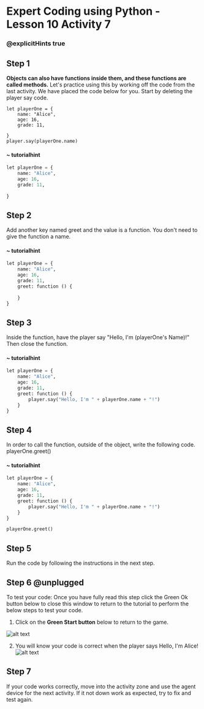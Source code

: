 # Expert Coding using Python - Lesson 10 Activity 7

### @explicitHints true

## Step 1

**Objects can also have functions inside them, and these functions are called methods.** Let's practice using this by working off the code from the last activity. We have placed the code below for you. 
Start by deleting the player say code.  

```template
let playerOne = {
    name: "Alice",
    age: 16,
    grade: 11,
    
}
player.say(playerOne.name)
```

#### ~ tutorialhint

```python
let playerOne = {
    name: "Alice",
    age: 16,
    grade: 11,
    
}

```

## Step 2

Add another key named greet and the value is a function.  You don't need to give the function a name. 

#### ~ tutorialhint

```python
let playerOne = {
    name: "Alice",
    age: 16,
    grade: 11,
    greet: function () {
        
    }
}


```

## Step 3

Inside the function, have the player say "Hello, I'm (playerOne's Name)!" Then close the function. 

#### ~ tutorialhint

```python
let playerOne = {
    name: "Alice",
    age: 16,
    grade: 11,
    greet: function () {
        player.say("Hello, I'm " + playerOne.name + "!")
    }
}


```

## Step 4

In order to call the function, outside of the object, write the following code. 
playerOne.greet()

#### ~ tutorialhint

```python
let playerOne = {
    name: "Alice",
    age: 16,
    grade: 11,
    greet: function () {
        player.say("Hello, I'm " + playerOne.name + "!")
    }
}

playerOne.greet()
```

## Step 5

Run the code by following the instructions in the next step.


## Step 6 @unplugged
To test your code:
Once you have fully read this step click the Green Ok button below to close this window to return to the tutorial to perform the below steps to test your code.

1. Click on the **Green Start button** below to return to the game.



![alt text](https://expertjs.codingcredentials.com/Lesson1/1.1/1.JPG?raw=true  "Start")

2.  You will know your code is correct when the player says Hello, I'm Alice! 
![alt text](https://expertjs.codingcredentials.com/Lesson10/10.2/10.3.1.png?raw=true  "code")

## Step 7
 If your code works correctly, move into the activity zone and use the agent device for the next activity. 
 If it not down work as expected, try to fix and test again.